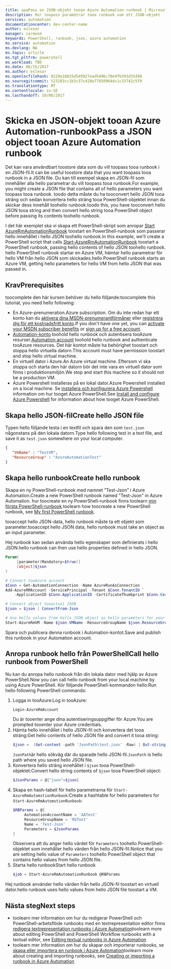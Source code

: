 ```yaml
---
title: aaaPass en JSON-objekt tooan Azure Automation-runbook | Microsoft Docs
description: Hur toopass parametrar tooa runbook som ett JSON-objekt
services: automation
documentationcenter: dev-center-name
author: eslesar
manager: carmonm
keywords: PowerShell, runbook, json, azure automation
ms.service: automation
ms.devlang: NA
ms.topic: article
ms.tgt_pltfrm: powershell
ms.workload: TBD
ms.date: 06/15/2017
ms.author: eslesar
ms.openlocfilehash: 8229a16015d549927ead5496c70e9fb391d35498
ms.sourcegitcommit: 523283cc1b3c37c428e77850964dc1c33742c5f0
ms.translationtype: MT
ms.contentlocale: sv-SE
ms.lasthandoff: 10/06/2017
---
```

# <a name="pass-a-json-object-tooan-azure-automation-runbook"></a><span data-ttu-id="5d990-104">Skicka en JSON-objekt tooan Azure Automation-runbook</span><span class="sxs-lookup"><span data-stu-id="5d990-104">Pass a JSON object tooan Azure Automation runbook</span></span>

<span data-ttu-id="5d990-105">Det kan vara användbart toostore data som du vill toopass tooa runbook i en JSON-fil.</span><span class="sxs-lookup"><span data-stu-id="5d990-105">It can be useful toostore data that you want toopass tooa runbook in a JSON file.</span></span>
<span data-ttu-id="5d990-106">Du kan till exempel skapa en JSON-fil som innehåller alla hello parametrar du vill toopass tooa runbook.</span><span class="sxs-lookup"><span data-stu-id="5d990-106">For example, you might create a JSON file that contains all of hello parameters you want toopass tooa runbook.</span></span>
<span data-ttu-id="5d990-107">toodo detta måste du ha tooconvert hello JSON tooa sträng och sedan konvertera hello sträng tooa PowerShell-objektet innan du skickar dess innehåll toohello runbook.</span><span class="sxs-lookup"><span data-stu-id="5d990-107">toodo this, you have tooconvert hello JSON tooa string and then convert hello string tooa PowerShell object before passing its contents toohello runbook.</span></span>

<span data-ttu-id="5d990-108">I det här exemplet ska vi skapa ett PowerShell-skript som anropar [Start AzureRmAutomationRunbook](https://msdn.microsoft.com/library/mt603661.aspx) toostart en PowerShell-runbook som passerar hello innehållet i hello JSON toohello runbook.</span><span class="sxs-lookup"><span data-stu-id="5d990-108">In this example, we'll create a PowerShell script that calls [Start-AzureRmAutomationRunbook](https://msdn.microsoft.com/library/mt603661.aspx) toostart a PowerShell runbook, passing hello contents of hello JSON toohello runbook.</span></span>
<span data-ttu-id="5d990-109">hello PowerShell runbook startar en Azure VM, hämtar hello parametrar för hello VM från hello JSON som skickades.</span><span class="sxs-lookup"><span data-stu-id="5d990-109">hello PowerShell runbook starts an Azure VM, getting hello parameters for hello VM from hello JSON that was passed in.</span></span>

## <a name="prerequisites"></a><span data-ttu-id="5d990-110">Krav</span><span class="sxs-lookup"><span data-stu-id="5d990-110">Prerequisites</span></span>
<span data-ttu-id="5d990-111">toocomplete den här kursen behöver du hello följande:</span><span class="sxs-lookup"><span data-stu-id="5d990-111">toocomplete this tutorial, you need hello following:</span></span>

* <span data-ttu-id="5d990-112">En Azure-prenumeration.</span><span class="sxs-lookup"><span data-stu-id="5d990-112">Azure subscription.</span></span> <span data-ttu-id="5d990-113">Om du inte redan har ett konto kan du [aktivera dina MSDN-prenumerantförmåner](https://azure.microsoft.com/pricing/member-offers/msdn-benefits-details/) eller <a href="/pricing/free-account/" target="_blank">[registrera dig för ett kostnadsfritt konto](https://azure.microsoft.com/free/).</span><span class="sxs-lookup"><span data-stu-id="5d990-113">If you don't have one yet, you can [activate your MSDN subscriber benefits](https://azure.microsoft.com/pricing/member-offers/msdn-benefits-details/) or <a href="/pricing/free-account/" target="_blank">[sign up for a free account](https://azure.microsoft.com/free/).</span></span>
* <span data-ttu-id="5d990-114">[Automation-konto](automation-sec-configure-azure-runas-account.md) toohold hello runbook och autentisera tooAzure resurser.</span><span class="sxs-lookup"><span data-stu-id="5d990-114">[Automation account](automation-sec-configure-azure-runas-account.md) toohold hello runbook and authenticate tooAzure resources.</span></span>  <span data-ttu-id="5d990-115">Det här kontot måste ha behörighet toostart och stoppa hello virtuella datorn.</span><span class="sxs-lookup"><span data-stu-id="5d990-115">This account must have permission toostart and stop hello virtual machine.</span></span>
* <span data-ttu-id="5d990-116">En virtuell dator i Azure.</span><span class="sxs-lookup"><span data-stu-id="5d990-116">An Azure virtual machine.</span></span> <span data-ttu-id="5d990-117">Eftersom vi ska stoppa och starta den här datorn bör det inte vara en virtuell dator som finns i produktionsmiljön.</span><span class="sxs-lookup"><span data-stu-id="5d990-117">We stop and start this machine so it should not be a production VM.</span></span>
* <span data-ttu-id="5d990-118">Azure Powershell installeras på en lokal dator.</span><span class="sxs-lookup"><span data-stu-id="5d990-118">Azure Powershell installed on a local machine.</span></span> <span data-ttu-id="5d990-119">Se [installera och konfigurera Azure Powershell](https://docs.microsoft.com/powershell/azure/install-azurerm-ps?view=azurermps-4.1.0) information om hur tooget Azure PowerShell.</span><span class="sxs-lookup"><span data-stu-id="5d990-119">See [Install and configure Azure Powershell](https://docs.microsoft.com/powershell/azure/install-azurerm-ps?view=azurermps-4.1.0) for information about how tooget Azure PowerShell.</span></span>

## <a name="create-hello-json-file"></a><span data-ttu-id="5d990-120">Skapa hello JSON-fil</span><span class="sxs-lookup"><span data-stu-id="5d990-120">Create hello JSON file</span></span>

<span data-ttu-id="5d990-121">Typen hello följande testa i en textfil och spara den som `test.json` någonstans på den lokala datorn.</span><span class="sxs-lookup"><span data-stu-id="5d990-121">Type hello following test in a text file, and save it as `test.json` somewhere on your local computer.</span></span>

```json
{
   "VmName" : "TestVM",
   "ResourceGroup" : "AzureAutomationTest"
}
```

## <a name="create-hello-runbook"></a><span data-ttu-id="5d990-122">Skapa hello runbook</span><span class="sxs-lookup"><span data-stu-id="5d990-122">Create hello runbook</span></span>

<span data-ttu-id="5d990-123">Skapa en ny PowerShell-runbook med namnet ”Test-Json” i Azure Automation.</span><span class="sxs-lookup"><span data-stu-id="5d990-123">Create a new PowerShell runbook named "Test-Json" in Azure Automation.</span></span>
<span data-ttu-id="5d990-124">hur toocreate en ny PowerShell-runbook finns toolearn [min första PowerShell-runbook](automation-first-runbook-textual-powershell.md).</span><span class="sxs-lookup"><span data-stu-id="5d990-124">toolearn how toocreate a new PowerShell runbook, see [My first PowerShell runbook](automation-first-runbook-textual-powershell.md).</span></span>

<span data-ttu-id="5d990-125">tooaccept hello JSON-data, hello runbook måste ta ett objekt som parameter.</span><span class="sxs-lookup"><span data-stu-id="5d990-125">tooaccept hello JSON data, hello runbook must take an object as an input parameter.</span></span>

<span data-ttu-id="5d990-126">Hej runbook kan sedan använda hello egenskaper som definierats i hello JSON.</span><span class="sxs-lookup"><span data-stu-id="5d990-126">hello runbook can then use hello properties defined in hello JSON.</span></span>

```powershell
Param(
     [parameter(Mandatory=$true)]
     [object]$json
)

# Connect tooAzure account   
$Conn = Get-AutomationConnection -Name AzureRunAsConnection
Add-AzureRMAccount -ServicePrincipal -Tenant $Conn.TenantID `
    -ApplicationID $Conn.ApplicationID -CertificateThumbprint $Conn.CertificateThumbprint

# Convert object tooactual JSON
$json = $json | ConvertFrom-Json

# Use hello values from hello JSON object as hello parameters for your command
Start-AzureRmVM -Name $json.VMName -ResourceGroupName $json.ResourceGroup
 ```

 <span data-ttu-id="5d990-127">Spara och publicera denna runbook i Automation-kontot.</span><span class="sxs-lookup"><span data-stu-id="5d990-127">Save and publish this runbook in your Automation account.</span></span>

## <a name="call-hello-runbook-from-powershell"></a><span data-ttu-id="5d990-128">Anropa runbook hello från PowerShell</span><span class="sxs-lookup"><span data-stu-id="5d990-128">Call hello runbook from PowerShell</span></span>

<span data-ttu-id="5d990-129">Nu kan du anropa hello runbook från din lokala dator med hjälp av Azure PowerShell.</span><span class="sxs-lookup"><span data-stu-id="5d990-129">Now you can call hello runbook from your local machine by using Azure PowerShell.</span></span>
<span data-ttu-id="5d990-130">Kör följande PowerShell-kommandon hello:</span><span class="sxs-lookup"><span data-stu-id="5d990-130">Run hello following PowerShell commands:</span></span>

1. <span data-ttu-id="5d990-131">Logga in tooAzure:</span><span class="sxs-lookup"><span data-stu-id="5d990-131">Log in tooAzure:</span></span>
   ```powershell
   Login-AzureRmAccount
   ```
    <span data-ttu-id="5d990-132">Du är tooenter ange dina autentiseringsuppgifter för Azure.</span><span class="sxs-lookup"><span data-stu-id="5d990-132">You are prompted tooenter your Azure credentials.</span></span>
1. <span data-ttu-id="5d990-133">Hämta hello innehållet i hello JSON-fil och konvertera det tooa sträng:</span><span class="sxs-lookup"><span data-stu-id="5d990-133">Get hello contents of hello JSON file and convert it tooa string:</span></span>
    ```powershell
    $json =  (Get-content -path 'JsonPath\test.json' -Raw) | Out-string
    ```
    <span data-ttu-id="5d990-134">`JsonPath`är hello sökväg där du sparade hello JSON-fil.</span><span class="sxs-lookup"><span data-stu-id="5d990-134">`JsonPath` is hello path where you saved hello JSON file.</span></span>
1. <span data-ttu-id="5d990-135">Konvertera hello sträng innehållet i `$json` tooa PowerShell-objektet:</span><span class="sxs-lookup"><span data-stu-id="5d990-135">Convert hello string contents of `$json` tooa PowerShell object:</span></span>
   ```powershell
   $JsonParams = @{"json"=$json}
   ```
1. <span data-ttu-id="5d990-136">Skapa en hash-tabell för hello parametrarna för `Start-AzureRmAutomstionRunbook`:</span><span class="sxs-lookup"><span data-stu-id="5d990-136">Create a hashtable for hello parameters for `Start-AzureRmAutomstionRunbook`:</span></span>
   ```powershell
   $RBParams = @{
        AutomationAccountName = 'AATest'
        ResourceGroupName = 'RGTest'
        Name = 'Test-Json'
        Parameters = $JsonParams
   }
   ```
   <span data-ttu-id="5d990-137">Observera att du anger hello värdet för `Parameters` toohello PowerShell-objektet som innehåller hello värden från hello JSON-fil.</span><span class="sxs-lookup"><span data-stu-id="5d990-137">Notice that you are setting hello value of `Parameters` toohello PowerShell object that contains hello values from hello JSON file.</span></span> 
1. <span data-ttu-id="5d990-138">Starta hello runbook</span><span class="sxs-lookup"><span data-stu-id="5d990-138">Start hello runbook</span></span>
   ```powershell
   $job = Start-AzureRmAutomationRunbook @RBParams
   ```

<span data-ttu-id="5d990-139">Hej runbook använder hello värden från hello JSON-fil toostart en virtuell dator.</span><span class="sxs-lookup"><span data-stu-id="5d990-139">hello runbook uses hello values from hello JSON file toostart a VM.</span></span>

## <a name="next-steps"></a><span data-ttu-id="5d990-140">Nästa steg</span><span class="sxs-lookup"><span data-stu-id="5d990-140">Next steps</span></span>

* <span data-ttu-id="5d990-141">toolearn mer information om hur du redigerar PowerShell och PowerShell-arbetsflöde runbooks med en textrepresentation editor finns [redigera textrepresentation runbooks i Azure Automation](automation-edit-textual-runbook.md)</span><span class="sxs-lookup"><span data-stu-id="5d990-141">toolearn more about editing PowerShell and PowerShell Workflow runbooks with a textual editor, see [Editing textual runbooks in Azure Automation](automation-edit-textual-runbook.md)</span></span> 
* <span data-ttu-id="5d990-142">toolearn mer information om hur du skapar och importerar runbooks, se [skapa eller importera en runbook i Azure Automation](automation-creating-importing-runbook.md)</span><span class="sxs-lookup"><span data-stu-id="5d990-142">toolearn more about creating and importing runbooks, see [Creating or importing a runbook in Azure Automation](automation-creating-importing-runbook.md)</span></span>



